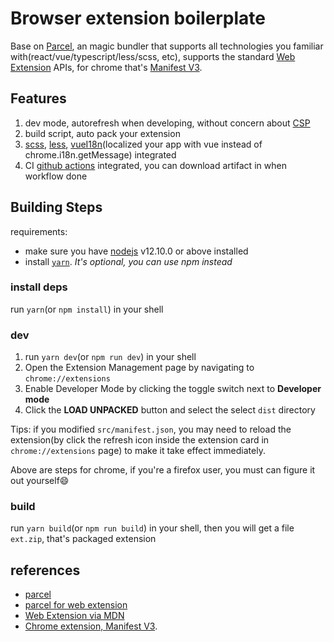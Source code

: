 # Browser extension boilerplate
Base on [Parcel](https://parceljs.org/recipes/web-extension/), an magic bundler that supports all technologies you familiar with(react/vue/typescript/less/scss, etc), supports the standard [Web Extension](https://developer.mozilla.org/en-US/docs/Mozilla/Add-ons/WebExtensions) APIs, for chrome that's [Manifest V3](https://developer.chrome.com/docs/extensions/mv3/getstarted/).

## Features
1. dev mode, autorefresh when developing, without concern about [CSP](https://developer.chrome.com/docs/extensions/reference/manifest/content-security-policy)
2. build script, auto pack your extension
3. [scss](http://sass-lang.com/), [less](http://lesscss.org/), [vueI18n](https://kazupon.github.io/vue-i18n/old/)(localized your app with vue instead of chrome.i18n.getMessage) integrated
4. CI [github actions](https://docs.github.com/en/actions) integrated, you can download artifact in when workflow done


## Building Steps
requirements:
- make sure you have [nodejs](https://nodejs.org/) v12.10.0 or above installed
- install [`yarn`](https://yarnpkg.com/getting-started/install). *It's optional, you can use npm instead*

### install deps
run `yarn`(or `npm install`) in your shell

### dev
1. run `yarn dev`(or `npm run dev`) in your shell
2. Open the Extension Management page by navigating to `chrome://extensions`
3. Enable Developer Mode by clicking the toggle switch next to **Developer mode**
4. Click the **LOAD UNPACKED** button and select the select `dist` directory

Tips: if you modified  `src/manifest.json`, you may need to reload the extension(by click the refresh icon inside the extension card  in `chrome://extensions` page) to make it take effect immediately.

Above are steps for chrome, if you're a firefox user, you must can figure it out yourself😄

### build
run `yarn build`(or `npm run build`) in your shell, then you will get a file `ext.zip`, that's packaged extension

## references
* [parcel](https://parceljs.org/getting-started/webapp/)
* [parcel for web extension](https://parceljs.org/recipes/web-extension/)
* [Web Extension via MDN](https://developer.mozilla.org/en-US/docs/Mozilla/Add-ons/WebExtensions)
* [Chrome extension, Manifest V3](https://developer.chrome.com/docs/extensions/mv3/getstarted/).
